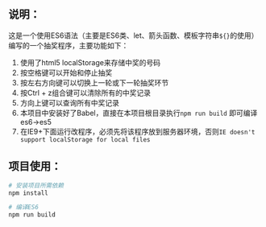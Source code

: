 ## 说明：
这是一个使用ES6语法（主要是ES6类、let、箭头函数、模板字符串`${}`的使用）编写的一个抽奖程序，主要功能如下：
1. 使用了html5 localStorage来存储中奖的号码
2. 按空格键可以开始和停止抽奖
3. 按左右方向键可以切换上一轮或下一轮抽奖环节
4. 按Ctrl + z组合键可以清除所有的中奖记录
5. 方向上键可以查询所有中奖记录
6. 本项目中安装好了Babel，直接在本项目根目录执行`npm run build` 即可编译es6->es5
7. 在IE9+下面运行改程序，必须先将该程序放到服务器环境，否则`IE doesn't support localStorage for local files`

## 项目使用：
``` bash
# 安装项目所需依赖
npm install

# 编译ES6
npm run build
```